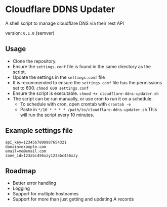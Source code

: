 # Cloudflare DDNS Updater

A shell script to manage cloudflare DNS via their rest API

version: `0.1.0` (semver)

## Usage

* Clone the repository.
* Ensure the `settings.conf` file is found in the same directory as the script.
* Update the settings in the `settings.conf` file
* It is recommended to ensure the `settings.conf` file has the permissions set to 600. `chmod 600 settings.conf`
* Ensure the script is executable. `chmod +x cloudflare-ddns-updater.sh`
* The script can be run manually, or use cron to run it on a schedule.
  - To schedule with cron, open crontab with `crontab -e`
  - Paste in `*/10 * * * * /path/to/cloudflare-ddns-updater.sh` This will run the script every 10 minutes.

## Example settings file

```config
api_key=1234567890987654321
domain=example.com
email=me@email.com
zone_id=123abc456xzy123abc456xzy
```

## Roadmap

* Better error handling
* Logging
* Support for multiple hostnames
* Support for more than just getting and updating A records
